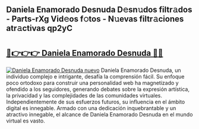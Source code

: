 ## Daniela Enamorado Desnuda D𝚎sn𝚞dos filtr𝚊dos - Parts-rXg Vid𝚎os f𝚘tos - N𝚞evas filtr𝚊ciones atr𝚊ctivas qp2yC

# <h2><a href="http://mb8g9v.tromn.icu/?c=Daniela+Enamorado+Desnuda">🔗👉👉👉 Daniela Enamorado Desnuda 🔗🔗</a></h2>

[![Daniela Enamorado Desnuda nuevo](https://i.imgur.com/pEAQMta.gif)](http://mb8g9v.tromn.icu/?c=Daniela+Enamorado+Desnuda)
Daniela Enamorado Desnuda, un individuo complejo e intrigante, desafía la comprensión fácil. Su enfoque poco ortodoxo para construir una personalidad web ha magnetizado y ofendido a los seguidores, generando debates sobre la expresión artística, la privacidad y las complejidades de las comunidades virtuales. Independientemente de sus esfuerzos futuros, su influencia en el ámbito digital es innegable. Armado con una dedicación inquebrantable y un atractivo innegable, el alcance de Daniela Enamorado Desnuda en el mundo virtual es vasto.
